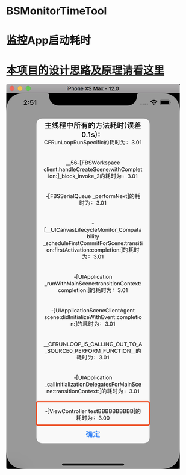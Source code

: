# BSMonitorTimeTool
# 监控App启动耗时
# [本项目的设计思路及原理请看这里](https://www.jianshu.com/p/f26c4f16692a)
![监控耗时截图](https://github.com/308823810/BSMonitorTimeTool/blob/master/%E7%9B%91%E6%8E%A7%E8%80%97%E6%97%B6%E6%88%AA%E5%9B%BE.png)
